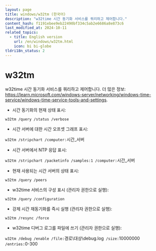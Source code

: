 ```yaml
---
layout: page
title: windows/w32tm (한국어)
description: "w32time 시간 동기화 서비스를 쿼리하고 제어합니다."
content_hash: f1191ebee9eb22490bf334c5ab2e6686a8e873c6
last_modified_at: 2024-10-11
related_topics:
  - title: English version
    url: /en/windows/w32tm.html
    icon: bi bi-globe
tldri18n_status: 2
---
```

# w32tm

w32time 시간 동기화 서비스를 쿼리하고 제어합니다.
더 많은 정보: <https://learn.microsoft.com/windows-server/networking/windows-time-service/windows-time-service-tools-and-settings>.

- 시간 동기화의 현재 상태 표시:

`w32tm /query /status /verbose`

- 시간 서버에 대한 시간 오프셋 그래프 표시:

`w32tm /stripchart /computer:`<span class="tldr-var badge badge-pill bg-dark-lm bg-white-dm text-white-lm text-dark-dm font-weight-bold">시간_서버</span>

- 시간 서버에서 NTP 응답 표시:

`w32tm /stripchart /packetinfo /samples:1 /computer:`<span class="tldr-var badge badge-pill bg-dark-lm bg-white-dm text-white-lm text-dark-dm font-weight-bold">시간_서버</span>

- 현재 사용되는 시간 서버의 상태 표시:

`w32tm /query /peers`

- w32time 서비스의 구성 표시 (관리자 권한으로 실행):

`w32tm /query /configuration`

- 강제 시간 재동기화를 즉시 실행 (관리자 권한으로 실행):

`w32tm /resync /force`

- w32time 디버그 로그를 파일에 쓰기 (관리자 권한으로 실행):

`w32tm /debug /enable /file:`<span class="tldr-var badge badge-pill bg-dark-lm bg-white-dm text-white-lm text-dark-dm font-weight-bold">경로\대상\debug.log</span>` /size:`<span class="tldr-var badge badge-pill bg-dark-lm bg-white-dm text-white-lm text-dark-dm font-weight-bold">10000000</span>` /entries:`<span class="tldr-var badge badge-pill bg-dark-lm bg-white-dm text-white-lm text-dark-dm font-weight-bold">0-300</span>
